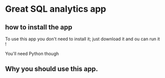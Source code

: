 # Great SQL analytics app

## how to install the app

To use this app you don't need to install it; just download it and ou can run it !

You'll need Python though

## Why you should use this app.


